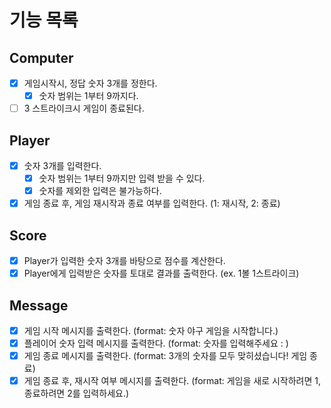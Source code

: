 # 기능 목록

## Computer
- [X] 게임시작시, 정답 숫자 3개를 정한다.
  - [X] 숫자 범위는 1부터 9까지다.
- [ ] 3 스트라이크시 게임이 종료된다.

## Player
- [X] 숫자 3개를 입력한다.
  - [X] 숫자 범위는 1부터 9까지만 입력 받을 수 있다.
  - [X] 숫자를 제외한 입력은 불가능하다.
- [X] 게임 종료 후, 게임 재시작과 종료 여부를 입력한다. (1: 재시작, 2: 종료)

## Score
- [X] Player가 입력한 숫자 3개를 바탕으로 점수를 계산한다.
- [X] Player에게 입력받은 숫자를 토대로 결과를 출력한다. (ex. 1볼 1스트라이크)

## Message
- [X] 게임 시작 메시지를 출력한다. (format: 숫자 야구 게임을 시작합니다.)
- [X] 플레이어 숫자 입력 메시지를 출력한다. (format: 숫자를 입력해주세요 : )
- [X] 게임 종료 메시지를 출력한다. (format: 3개의 숫자를 모두 맞히셨습니다! 게임 종료)
- [X] 게임 종료 후, 재시작 여부 메시지를 출력한다. (format: 게임을 새로 시작하려면 1, 종료하려면 2를 입력하세요.)